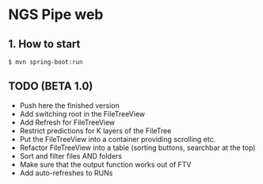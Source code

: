 # NGS Pipe web
## 1. How to start
```
$ mvn spring-boot:run
```
## TODO (BETA 1.0)

- Push here the finished version
- Add switching root in the FileTreeView
- Add Refresh for FileTreeView
- Restrict predictions for K layers of the FileTree
- Put the FileTreeView into a container providing scrolling etc.
- Refactor FileTreeView into a table (sorting buttons, searchbar at the top)
- Sort and filter files AND folders
- Make sure that the output function works out of FTV
- Add auto-refreshes to RUNs